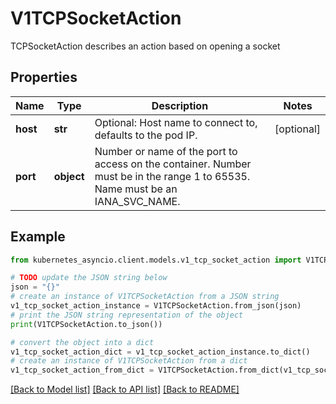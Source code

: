 # V1TCPSocketAction

TCPSocketAction describes an action based on opening a socket

## Properties

Name | Type | Description | Notes
------------ | ------------- | ------------- | -------------
**host** | **str** | Optional: Host name to connect to, defaults to the pod IP. | [optional] 
**port** | **object** | Number or name of the port to access on the container. Number must be in the range 1 to 65535. Name must be an IANA_SVC_NAME. | 

## Example

```python
from kubernetes_asyncio.client.models.v1_tcp_socket_action import V1TCPSocketAction

# TODO update the JSON string below
json = "{}"
# create an instance of V1TCPSocketAction from a JSON string
v1_tcp_socket_action_instance = V1TCPSocketAction.from_json(json)
# print the JSON string representation of the object
print(V1TCPSocketAction.to_json())

# convert the object into a dict
v1_tcp_socket_action_dict = v1_tcp_socket_action_instance.to_dict()
# create an instance of V1TCPSocketAction from a dict
v1_tcp_socket_action_from_dict = V1TCPSocketAction.from_dict(v1_tcp_socket_action_dict)
```
[[Back to Model list]](../README.md#documentation-for-models) [[Back to API list]](../README.md#documentation-for-api-endpoints) [[Back to README]](../README.md)


